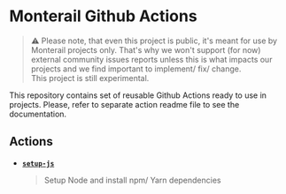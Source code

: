 # Monterail Github Actions

> ⚠️ Please note, that even this project is public, it's meant for use by Monterail projects only. That's why we won't support (for now) external community issues reports unless this is what impacts our projects and we find important to implement/ fix/ change.\
> This project is still experimental.

This repository contains set of reusable Github Actions ready to use in projects. Please, refer to separate action readme file to see the documentation.

## Actions

- [**`setup-js`**](./setup-js/readme.md)
  > Setup Node and install npm/ Yarn dependencies
